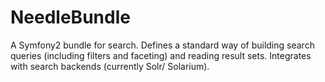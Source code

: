 NeedleBundle
============

A Symfony2 bundle for search. Defines a standard way of building search queries (including filters and faceting) and reading result sets.  Integrates with search backends (currently Solr/ Solarium).
